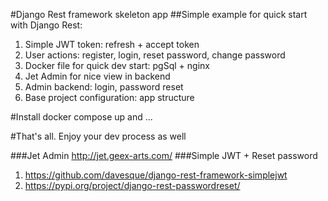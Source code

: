 #Django Rest framework skeleton app
##Simple example for quick start with Django Rest:
1. Simple JWT token: refresh + accept token 
2. User actions: register, login, reset password, change password
3. Docker file for quick dev start: pgSql + nginx
4. Jet Admin for nice view in backend
5. Admin backend: login, password reset
6. Base project configuration: app structure

#Install
docker compose up and ...

#That's all. Enjoy your dev process as well

###Jet Admin
http://jet.geex-arts.com/
###Simple JWT + Reset password
1. https://github.com/davesque/django-rest-framework-simplejwt
2. https://pypi.org/project/django-rest-passwordreset/

